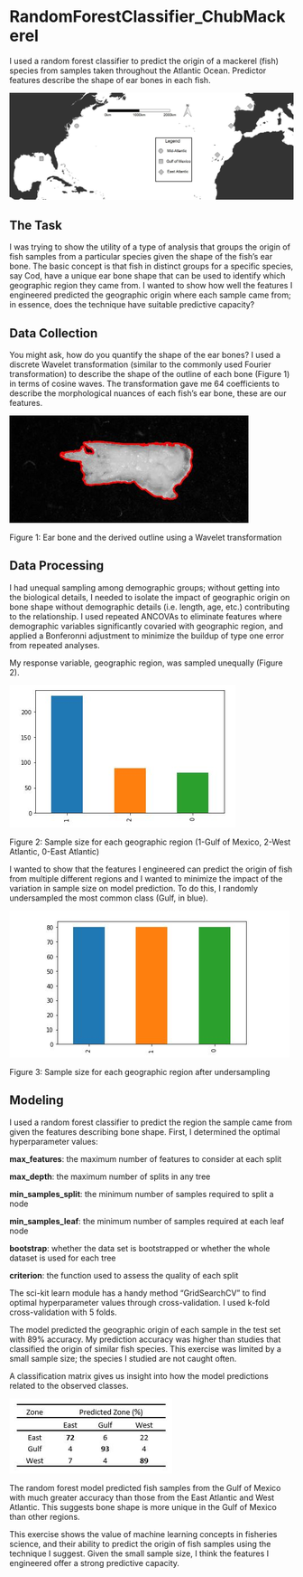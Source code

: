# RandomForestClassifier_ChubMackerel
I used a random forest classifier to predict the origin of a mackerel (fish) species from samples taken throughout the Atlantic Ocean. 
Predictor features describe the shape of ear bones in each fish.

![fig2](https://github.com/njermain/RandomForestClassifier_ChubMackerel/blob/master/Sampling_Design_v4.jpg)

## The Task

I was trying to show the utility of a type of analysis that groups the origin of fish samples from a particular species given the shape 
of the fish’s ear bone. The basic concept is that fish in distinct groups for a specific species, say Cod, have a unique ear bone shape 
that can be used to identify which geographic region they came from. I wanted to show how well the features I engineered predicted the 
geographic origin where each sample came from; in essence, does the technique have suitable predictive capacity?


## Data Collection

You might ask, how do you quantify the shape of the ear bones? I used a discrete Wavelet transformation (similar to the commonly 
used Fourier transformation) to describe the shape of the outline of each bone (Figure 1) in terms of cosine waves. The transformation 
gave me 64 coefficients to describe the morphological nuances of each fish’s ear bone, these are our features.

![fig2](https://github.com/njermain/RandomForestClassifier_ChubMackerel/blob/master/Rfish2.JPG)

Figure 1: Ear bone and the derived outline using a Wavelet transformation

## Data Processing

I had unequal sampling among demographic groups; without getting into the biological details, I needed to isolate the impact of 
geographic origin on bone shape without demographic details (i.e. length, age, etc.) contributing to the relationship. I used repeated
ANCOVAs to eliminate features where demographic variables significantly covaried with geographic region, and applied a Bonferonni 
adjustment to minimize the buildup of type one error from repeated analyses.

My response variable, geographic region, was sampled unequally (Figure 2). 

![fig2](https://github.com/njermain/RandomForestClassifier_ChubMackerel/blob/master/Rfish3.JPG)

Figure 2: Sample size for each geographic region (1-Gulf of Mexico, 2-West Atlantic, 0-East Atlantic)

I wanted to show that the features I engineered can predict the origin of fish from multiple different regions and I wanted 
to minimize the impact of the variation in sample size on model prediction. To do this, I randomly undersampled the most common class 
(Gulf, in blue).

![fig2](https://github.com/njermain/RandomForestClassifier_ChubMackerel/blob/master/Rfish4.JPG)

Figure 3: Sample size for each geographic region after undersampling

## Modeling

I used a random forest classifier to predict the region the sample came from given the features describing bone shape. First, I
determined the optimal hyperparameter values:

**max_features**: the maximum number of features to consider at each split

**max_depth**: the maximum number of splits in any tree

**min_samples_split**: the minimum number of samples required to split a node

**min_samples_leaf**: the minimum number of samples required at each leaf node

**bootstrap**: whether the data set is bootstrapped or whether the whole dataset is used for each tree

**criterion**: the function used to assess the quality of each split

The sci-kit learn module has a handy method “GridSearchCV” to find optimal hyperparameter values through cross-validation.
I used k-fold cross-validation with 5 folds.

The model predicted the geographic origin of each sample in the test set with 89% accuracy. My prediction accuracy was higher than 
studies that classified the origin of similar fish species. This exercise was limited by a small sample size; the species I studied 
are not caught often.

A classification matrix gives us insight into how the model predictions related to the observed classes.

![fig2](https://github.com/njermain/RandomForestClassifier_ChubMackerel/blob/master/Rfish5.JPG)

The random forest model predicted fish samples from the Gulf of Mexico with much greater accuracy than those from the East Atlantic and West Atlantic. This suggests bone shape is more unique in the Gulf of Mexico than other regions.

This exercise shows the value of machine learning concepts in fisheries science, and their ability to predict the origin of fish samples using the technique I suggest. Given the small sample size, I think the features I engineered offer 
a strong predictive capacity.






